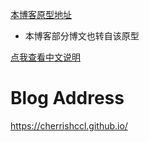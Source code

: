 [本博客原型地址](http://blog.rainyalley.com)

* 本博客部分博文也转自该原型

[点我查看中文说明](https://github.com/cherrishccl/cherrishccl.github.io/blob/master/README_zh_CN.md)

# Blog Address

<https://cherrishccl.github.io/>


